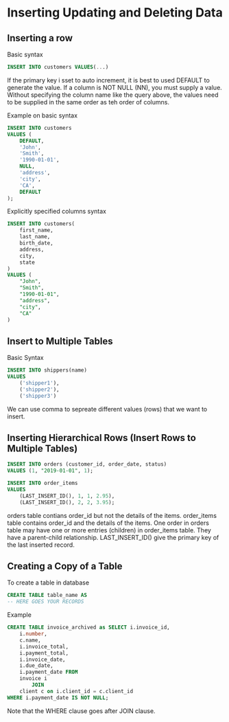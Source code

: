 # Inserting Updating and Deleting Data

## Inserting a row
Basic syntax
```sql
INSERT INTO customers VALUES(...)
```
If the primary key i sset to auto increment, it is best to used DEFAULT to generate the value. 
If a column is NOT NULL (NN), you must supply a value.
Without specifying the column name like the query above, the values need to be supplied in the same order as teh order of columns.

Example on basic syntax
```sql
INSERT INTO customers
VALUES (
    DEFAULT,
    'John',
    'Smith',
    '1990-01-01',
    NULL,
    'address',
    'city',
    'CA',
    DEFAULT
);
```

Explicitly specified columns syntax
```sql
INSERT INTO customers(
    first_name,
    last_name,
    birth_date,
    address,
    city,
    state
)
VALUES (
    "John",
    "Smith",
    "1990-01-01",
    "address",
    "city",
    "CA"
)

```

## Insert to Multiple Tables
Basic Syntax
```sql
INSERT INTO shippers(name)
VALUES 
    ('shipper1'),
    ('shipper2'),
    ('shipper3')

```
We can use comma to sepreate different values (rows) that we want to insert.

## Inserting Hierarchical Rows (Insert Rows to Multiple Tables)
```sql
INSERT INTO orders (customer_id, order_date, status)
VALUES (1, "2019-01-01", 1);

INSERT INTO order_items
VALUES 
    (LAST_INSERT_ID(), 1, 1, 2.95),
    (LAST_INSERT_ID(), 2, 2, 3.95);
```
orders table contians order_id but not the details of the items.
order_items table contains order_id and the details of the items.
One order in orders table may have one or more entries (children) in order_items table. They have a parent-child relationship.
LAST_INSERT_ID() give the primary key of the last inserted record.

## Creating a Copy of a Table
To create a table in database
```sql
CREATE TABLE table_name AS
-- HERE GOES YOUR RECORDS 
```

Example
```sql
CREATE TABLE invoice_archived as SELECT i.invoice_id,
    i.number,
    c.name,
    i.invoice_total,
    i.payment_total,
    i.invoice_date,
    i.due_date,
    i.payment_date FROM
    invoice i
        JOIN 
    client c on i.client_id = c.client_id
WHERE i.payment_date IS NOT NULL;
```
Note that the WHERE clause goes after JOIN clause.

